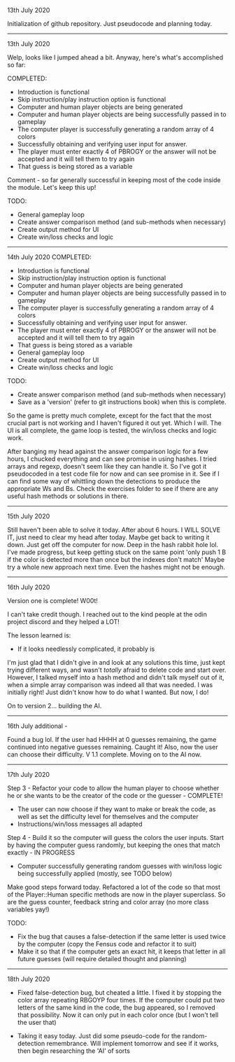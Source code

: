 13th July 2020

Initialization of github repository. Just pseudocode and planning today.
___
13th July 2020

Welp, looks like I jumped ahead a bit. Anyway, here's what's accomplished so far:

COMPLETED:
- Introduction is functional
- Skip instruction/play instruction option is functional
- Computer and human player objects are being generated
- Computer and human player objects are being successfully passed in to gameplay
- The computer player is successfully generating a random array of 4 colors
- Successfully obtaining and verifying user input for answer.
- The player must enter exactly 4 of PBROGY or the answer will not be accepted and it will tell them to try again
- That guess is being stored as a variable

Comment - so far generally successful in keeping most of the code inside the module. Let's keep this up!

TODO:
- General gameplay loop
- Create answer comparison method (and sub-methods when necessary)
- Create output method for UI
- Create win/loss checks and logic

___
14th July 2020
COMPLETED:
- Introduction is functional
- Skip instruction/play instruction option is functional
- Computer and human player objects are being generated
- Computer and human player objects are being successfully passed in to gameplay
- The computer player is successfully generating a random array of 4 colors
- Successfully obtaining and verifying user input for answer.
- The player must enter exactly 4 of PBROGY or the answer will not be accepted and it will tell them to try again
- That guess is being stored as a variable
- General gameplay loop
- Create output method for UI
- Create win/loss checks and logic

TODO:
- Create answer comparison method (and sub-methods when necessary)
- Save as a 'version' (refer to git instructions book) when this is complete.

So the game is pretty much complete, except for the fact that the most crucial part is not working and I haven't figured it out yet. Which I will.
The UI is all complete, the game loop is tested, the win/loss checks and logic work.

After banging my head against the answer comparison logic for a few hours, I chucked everything and can see promise in using hashes. I tried arrays and regexp, doesn't seem like they can handle it. So I've got it pseudocoded in a test code file for now and can see promise in it. See if I can find some way of whittling down the detections to produce the appropriate Ws and Bs. Check the exercises folder to see if there are any useful hash methods or solutions in there.

___
15th July 2020

Still haven't been able to solve it today. After about 6 hours. I WILL SOLVE IT, just need to clear my head after today. Maybe get back to writing it down. Just get off the computer for now.
Deep in the hash rabbit hole lol. I've made progress, but keep getting stuck on the same point 'only push 1 B if the color is detected more than once but the indexes don't match'
Maybe try a whole new approach next time. Even the hashes might not be enough.

___
16th July 2020

Version one is complete! W00t!

I can't take credit though. I reached out to the kind people at the odin project discord and they helped a LOT!

The lesson learned is:
- If it looks needlessly complicated, it probably is

I'm just glad that I didn't give in and look at any solutions this time, just kept trying different ways, and wasn't *totally* afraid to delete code and start over. However, I talked myself into a hash method and didn't talk myself out of it, when a simple array comparison was indeed all that was needed. I was initially right! Just didn't know how to do what I wanted. But now, I do!

On to version 2... building the AI.

___
16th July additional - 

Found a bug lol. If the user had HHHH at 0 guesses remaining, the game continued into negative guesses remaining. Caught it! Also, now the user can choose their difficulty. V 1.1 complete. Moving on to the AI now. 

___
17th July 2020

Step 3 - Refactor your code to allow the human player to choose whether he or she wants to be the creator of the code or the guesser - COMPLETE!
- The user can now choose if they want to make or break the code, as well as set the difficulty level for themselves and the computer
- Instructions/win/loss messages all adapted

Step 4 - Build it so the computer will guess the colors the user inputs. Start by having the computer guess randomly, but keeping the ones that match exactly - IN PROGRESS
- Computer successfully generating random guesses with win/loss logic being successfully applied (mostly, see TODO below)

Make good steps forward today. Refactored a lot of the code so that most of the Player::Human specific methods are now in the player superclass. So are the guess counter, feedback string and color array (no more class variables yay!)

TODO:
- Fix the bug that causes a false-detection if the same letter is used twice by the computer (copy the Fensus code and refactor it to suit)
- Make it so that if the computer gets an exact hit, it keeps that letter in all future guesses (will require detailed thought and planning)

___
18th July 2020

- Fixed false-detection bug, but cheated a little. I fixed it by stopping the color array repeating RBGOYP four times. If the computer could put two letters of the same kind in the code, the bug appeared, so I removed that possibility. Now it can only put in each color once (but I won't tell the user that)

- Taking it easy today. Just did some pseudo-code for the random-detection remembrance. Will implement tomorrow and see if it works, then begin researching the 'AI' of sorts


